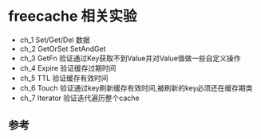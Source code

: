 # freecache 相关实验

- ch_1 Set/Get/Del 数据
- ch_2 GetOrSet SetAndGet
- ch_3 GetFn 验证通过Key获取不到Value并对Value值做一些自定义操作
- ch_4 Expire 验证缓存过期时间
- ch_5 TTL 验证缓存有效时间
- ch_6 Touch 验证通过key刷新缓存有效时间,被刷新的key必须还在缓存期类
- ch_7 Iterator 验证迭代遍历整个cache


## 参考

